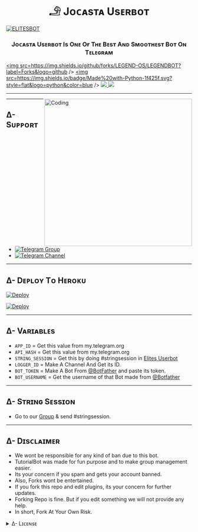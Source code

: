 <h1 align=center>
<b> 𓄂 Jᴏᴄᴀsᴛᴀ Usᴇʀʙᴏᴛ</b>
</h1>

[![ELITESBOT](https://telegra.ph/file/2dd82644aa7f19518fe60.jpg)](https://github.com/ElitesOS/ElitesUB)

<h3 align=center>
<b> Jᴏᴄᴀsᴛᴀ Usᴇʀʙᴏᴛ Is Oɴᴇ Oғ Tʜᴇ Bᴇsᴛ Aɴᴅ Sᴍᴏᴏᴛʜᴇsᴛ Bᴏᴛ Oɴ Tᴇʟᴇɢʀᴀᴍ</b>
</h3>

<p align=center>

<a href=https://github.com/TEAM-JOCASTA/JOCASTA/network/members alt=GitHub forks> <img src=https://img.shields.io/github/forks/LEGEND-OS/LEGENDBOT?label=Forks&logo=github /> </a>
<a href=https://www.python.org/ alt=Made-With-Python> <img src=https://img.shields.io/badge/Made%20with-Python-1f425f.svg?style=flat&logo=python&color=blue /> </a>
<a href=https://github.com/TEAM-JOCASTA/JOCASTA/blob/master/LICENSE alt=GPLv3 license> <img src=https://img.shields.io/badge/License-GPLv3-blue.svg /> </a>
<a href=https://github.com/TEAM-JOCASTA/JOCASTA/graphs/commit-activity alt=Maintenance> <img src=https://img.shields.io/badge/Maintained%3F-YES-blue.svg /> </a>
</p>

------------

<img align=right alt=Coding width=400 src=https://cdn.dribbble.com/users/1162077/screenshots/3848914/programmer.gif>

------------

## ∆- Sᴜᴘᴘᴏʀᴛ
- [![Telegram Group](https://img.shields.io/badge/Telegram-Group-darkred)](https://t.me/ElitesUB)
- [![Telegram Channel](https://img.shields.io/badge/Telegram-Channel-darkred)](https://t.me/Official_LegendBot)

------------

## ∆- Dᴇᴘʟᴏʏ Tᴏ Hᴇʀᴏᴋᴜ

[![Deploy](https://www.herokucdn.com/deploy/button.svg)](https://heroku.com/deploy?template=https://github.com/TEAM-JOCASTA/JOCASTA)

[![Deploy](https://telegra.ph/file/1ded5ead2f8cc5828897a.jpg)](https://heroku.com/deploy/)

---------

## ∆- Vᴀʀɪᴀʙʟᴇs

- `APP_ID`  =  Get this value from my.telegram.org
- `API_HASH`  =  Get this value from my.telegram.org
- `STRING_SESSION`  =  Get this by doing #stringsession in [Elites Userbot](https://t.me/ElitesUB)
- `LOGGER_ID`  =  Make A Channel And Get its ID.
- `BOT_TOKEN`  =  Make A Bot From [@BotFather](https://t.me/botfather) and paste its token.
- `BOT_USERNAME`  =  Get the username of that Bot made from [@Botfather](https://t.me/botfather)

------

## ∆- Sᴛʀɪɴɢ Sᴇssɪᴏɴ 
- Go to our [Group](https://t.me/ElitesUB) & send #stringsession.

------
## ∆- Dɪsᴄʟᴀɪᴍᴇʀ
- We wont be responsible for any kind of ban due to this bot.
- TutorialBot was made for fun purpose and to make group management easier.
- Its your concern if you spam and gets your account banned.
- Also, Forks wont be entertained.
- If you fork this repo and edit plugins, its your concern for further updates.
- Forking Repo is fine. But if you edit something we will not provide any help.
- In short, Fork At Your Own Risk.

<details>

  <summary> ∆- Lɪᴄᴇɴsᴇ </summary>

![](https://www.gnu.org/graphics/gplv3-or-later.png)

ElitesOS

Poject [Eʟɪᴛᴇs Usᴇʀʙᴏᴛ](https://github.com/ElitesOS/ElitesUB) is free software: you can redistribute it and/or modify

it under the terms of the GNU General Public License as published by

the Free Software Foundation, either version 3 of the License, or

(at your option) any later version.

This program is distributed in the hope that it will be useful,

but WITHOUT ANY WARRANTY; without even the implied warranty of

MERCHANTABILITY or FITNESS FOR A PARTICULAR PURPOSE.  See the

GNU General Public License for more details.

You should have received a copy of the GNU General Public License

along with this program. If not, see <https://www.gnu.org/licenses/>.

</details>
